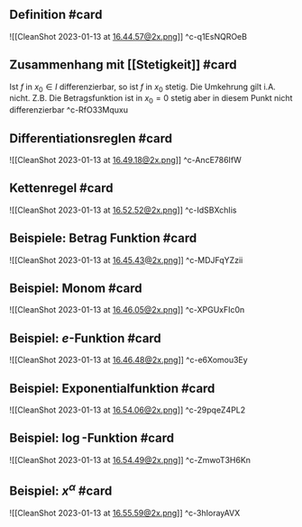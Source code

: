 ## Definition #card 
![[CleanShot 2023-01-13 at 16.44.57@2x.png]]
^c-q1EsNQROeB

## Zusammenhang mit [[Stetigkeit]] #card 
Ist $f$ in $x_0 \in I$ differenzierbar, so ist $f$ in $x_0$ stetig. 
Die Umkehrung gilt i.A. nicht. Z.B. Die Betragsfunktion ist in $x_0 = 0$ stetig aber in diesem Punkt nicht differenzierbar
^c-RfO33Mquxu

## Differentiationsreglen #card 
![[CleanShot 2023-01-13 at 16.49.18@2x.png]]
^c-AncE786IfW

## Kettenregel #card 
![[CleanShot 2023-01-13 at 16.52.52@2x.png]]
^c-IdSBXchIis







## Beispiele: Betrag Funktion #card 
![[CleanShot 2023-01-13 at 16.45.43@2x.png]]
^c-MDJFqYZzii

## Beispiel: Monom #card 
![[CleanShot 2023-01-13 at 16.46.05@2x.png]]
^c-XPGUxFIc0n

## Beispiel: $e$-Funktion #card 
![[CleanShot 2023-01-13 at 16.46.48@2x.png]]
^c-e6Xomou3Ey

## Beispiel: Exponentialfunktion #card 
![[CleanShot 2023-01-13 at 16.54.06@2x.png]]
^c-29pqeZ4PL2

## Beispiel: $\log$-Funktion #card 
![[CleanShot 2023-01-13 at 16.54.49@2x.png]]
^c-ZmwoT3H6Kn

## Beispiel: $x^\alpha$ #card 
![[CleanShot 2023-01-13 at 16.55.59@2x.png]]
^c-3hIorayAVX



